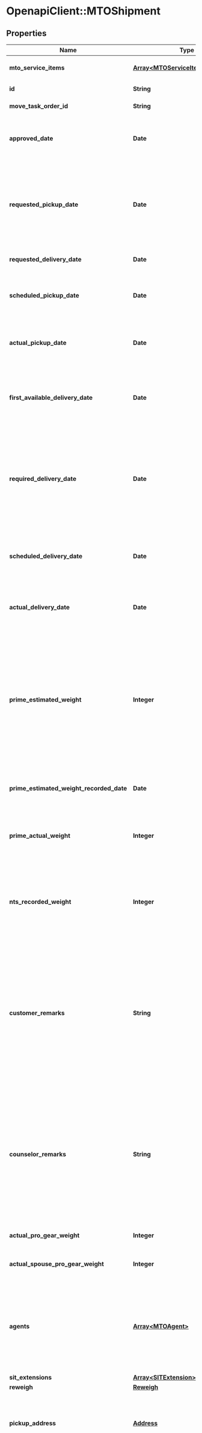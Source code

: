 # OpenapiClient::MTOShipment

## Properties

| Name | Type | Description | Notes |
| ---- | ---- | ----------- | ----- |
| **mto_service_items** | [**Array&lt;MTOServiceItem&gt;**](MTOServiceItem.md) | A list of service items connected to this shipment. | [optional][readonly] |
| **id** | **String** | The ID of the shipment. | [optional][readonly] |
| **move_task_order_id** | **String** | The ID of the move for this shipment. | [optional][readonly] |
| **approved_date** | **Date** | The date when the Task Ordering Officer first approved this shipment for the move. | [optional][readonly] |
| **requested_pickup_date** | **Date** | The date the customer selects during onboarding as their preferred pickup date. Other dates, such as required delivery date and (outside MilMove) the pack date, are derived from this date.  | [optional][readonly] |
| **requested_delivery_date** | **Date** | The customer&#39;s preferred delivery date. | [optional][readonly] |
| **scheduled_pickup_date** | **Date** | The date the Prime contractor scheduled to pick up this shipment after consultation with the customer. | [optional] |
| **actual_pickup_date** | **Date** | The date when the Prime contractor actually picked up the shipment. Updated after-the-fact. | [optional] |
| **first_available_delivery_date** | **Date** | The date the Prime provides to the customer as the first possible delivery date so that they can plan their travel accordingly.  | [optional] |
| **required_delivery_date** | **Date** | The latest date by which the Prime can deliver a customer&#39;s shipment without violating the contract. This is calculated based on weight, distance, and the scheduled pickup date. It cannot be modified.  | [optional][readonly] |
| **scheduled_delivery_date** | **Date** | The date the Prime contractor scheduled to deliver this shipment after consultation with the customer. | [optional] |
| **actual_delivery_date** | **Date** | The date when the Prime contractor actually delivered the shipment. Updated after-the-fact. | [optional] |
| **prime_estimated_weight** | **Integer** | The estimated weight of this shipment, determined by the movers during the pre-move survey. This value **can only be updated once.** If there was an issue with estimating the weight and a mistake was made, the Prime contracter will need to contact the TOO to change it.  | [optional] |
| **prime_estimated_weight_recorded_date** | **Date** | The date when the Prime contractor recorded the shipment&#39;s estimated weight. | [optional][readonly] |
| **prime_actual_weight** | **Integer** | The actual weight of the shipment, provided after the Prime packs, picks up, and weighs a customer&#39;s shipment. | [optional] |
| **nts_recorded_weight** | **Integer** | The previously recorded weight for the NTS Shipment. Used for NTS Release to know what the previous primeActualWeight or billable weight was. | [optional] |
| **customer_remarks** | **String** | The customer can use the customer remarks field to inform the services counselor and the movers about any special circumstances for this shipment. Typical examples:   * bulky or fragile items,   * weapons,   * access info for their address.  Customer enters this information during onboarding. Optional field.  | [optional][readonly] |
| **counselor_remarks** | **String** | The counselor can use the counselor remarks field to inform the movers about any special circumstances for this shipment. Typical examples:   * bulky or fragile items,   * weapons,   * access info for their address.  Counselors enters this information when creating or editing an MTO Shipment. Optional field.  | [optional][readonly] |
| **actual_pro_gear_weight** | **Integer** | The actual weight of any pro gear being shipped.  | [optional] |
| **actual_spouse_pro_gear_weight** | **Integer** | The actual weight of any spouse pro gear being shipped.  | [optional] |
| **agents** | [**Array&lt;MTOAgent&gt;**](MTOAgent.md) | A list of the agents for a shipment. Agents are the people who the Prime contractor recognize as permitted to release (in the case of pickup) or receive (on delivery) a shipment.  | [optional] |
| **sit_extensions** | [**Array&lt;SITExtension&gt;**](SITExtension.md) |  | [optional] |
| **reweigh** | [**Reweigh**](Reweigh.md) |  | [optional] |
| **pickup_address** | [**Address**](Address.md) | The address where the movers should pick up this shipment, entered by the customer during onboarding when they enter shipment details.  | [optional] |
| **destination_address** | [**Address**](Address.md) | Where the movers should deliver this shipment. Often provided by the customer when they enter shipment details during onboarding, if they know their new address already.  May be blank when entered by the customer, required when entered by the Prime. May not represent the true final destination due to the shipment being diverted or placed in SIT.  | [optional] |
| **destination_type** | [**DestinationType**](DestinationType.md) |  | [optional] |
| **secondary_pickup_address** | [**Address**](Address.md) | A second pickup address for this shipment, if the customer entered one. An optional field. | [optional] |
| **secondary_delivery_address** | [**Address**](Address.md) | A second delivery address for this shipment, if the customer entered one. An optional field. | [optional] |
| **storage_facility** | [**UpdateMTOShipmentStorageFacility**](UpdateMTOShipmentStorageFacility.md) |  | [optional] |
| **shipment_type** | [**MTOShipmentType**](MTOShipmentType.md) |  | [optional] |
| **diversion** | **Boolean** | This value indicates whether or not this shipment is part of a diversion. If yes, the shipment can be either the starting or ending segment of the diversion.  | [optional] |
| **diversion_reason** | **String** | The reason the TOO provided when requesting a diversion for this shipment.  | [optional][readonly] |
| **status** | **String** | The status of a shipment, indicating where it is in the TOO&#39;s approval process. Can only be updated by the contractor in special circumstances.  | [optional][readonly] |
| **ppm_shipment** | [**PPMShipment**](PPMShipment.md) |  | [optional] |
| **delivery_address_update** | [**ShipmentAddressUpdate**](ShipmentAddressUpdate.md) |  | [optional] |
| **e_tag** | **String** | A hash unique to this shipment that should be used as the \&quot;If-Match\&quot; header for any updates. | [optional][readonly] |
| **created_at** | **Time** |  | [optional][readonly] |
| **updated_at** | **Time** |  | [optional][readonly] |
| **point_of_contact** | **String** | Email or ID of the person who will be contacted in the event of questions or concerns about this update. May be the person performing the update, or someone else working with the Prime contractor.  | [optional] |
| **origin_sit_auth_end_date** | **Date** | The SIT authorized end date for origin SIT. | [optional] |
| **destination_sit_auth_end_date** | **Date** | The SIT authorized end date for destination SIT. | [optional] |

## Example

```ruby
require 'openapi_client'

instance = OpenapiClient::MTOShipment.new(
  mto_service_items: null,
  id: 1f2270c7-7166-40ae-981e-b200ebdf3054,
  move_task_order_id: 1f2270c7-7166-40ae-981e-b200ebdf3054,
  approved_date: null,
  requested_pickup_date: null,
  requested_delivery_date: null,
  scheduled_pickup_date: null,
  actual_pickup_date: null,
  first_available_delivery_date: null,
  required_delivery_date: null,
  scheduled_delivery_date: null,
  actual_delivery_date: null,
  prime_estimated_weight: 4500,
  prime_estimated_weight_recorded_date: null,
  prime_actual_weight: 4500,
  nts_recorded_weight: 4500,
  customer_remarks: handle with care,
  counselor_remarks: handle with care,
  actual_pro_gear_weight: null,
  actual_spouse_pro_gear_weight: null,
  agents: null,
  sit_extensions: null,
  reweigh: null,
  pickup_address: null,
  destination_address: null,
  destination_type: null,
  secondary_pickup_address: null,
  secondary_delivery_address: null,
  storage_facility: null,
  shipment_type: null,
  diversion: null,
  diversion_reason: null,
  status: null,
  ppm_shipment: null,
  delivery_address_update: null,
  e_tag: null,
  created_at: null,
  updated_at: null,
  point_of_contact: null,
  origin_sit_auth_end_date: null,
  destination_sit_auth_end_date: null
)
```

